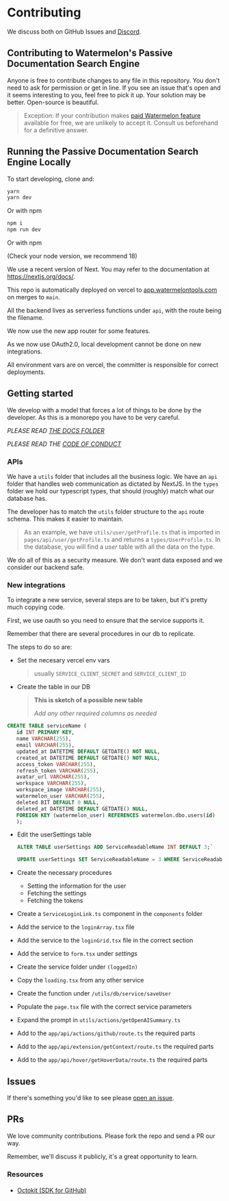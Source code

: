 # Contributing

We discuss both on GitHub Issues and [Discord](discord.gg/H4AE6b9442).

## Contributing to Watermelon's Passive Documentation Search Engine

Anyone is free to contribute changes to any file in this repository. You don't need to ask for permission or get in line. If you see an issue that's open and it seems interesting to you, feel free to pick it up. Your solution may be better. Open-source is beautiful.

> Exception: If your contribution makes [paid Watermelon feature](https://watermelontools.com/pricing/) available for free, we are unlikely to accept it. Consult us beforehand for a definitive answer.

## Running the Passive Documentation Search Engine Locally

To start developing, clone and:

```bash
yarn
yarn dev
```

Or with npm

```bash
npm i
npm run dev
```

Or with npm

(Check your node version, we recommend 18)

We use a recent version of Next. You may refer to the documentation at https://nextjs.org/docs/.

This repo is automatically deployed on vercel to [app.watermelontools.com](app.watermelontools.com) on merges to `main`.

All the backend lives as serverless functions under `api`, with the route being the filename.

We now use the new app router for some features.

As we now use OAuth2.0, local development cannot be done on new integrations.

All environment vars are on vercel, the committer is responsible for correct deployments.

## Getting started

We develop with a model that forces a lot of things to be done by the developer. As this is a monorepo you have to be very careful.

_PLEASE READ [THE DOCS FOLDER](/docs/)_

_PLEASE READ THE [CODE OF CONDUCT](CODE_OF_CONDUCT.md)_

### APIs

We have a `utils` folder that includes all the business logic. We have an `api` folder that handles web communication as dictated by NextJS. In the `types` folder we hold our typescript types, that should (roughly) match what our database has.

The developer has to match the `utils` folder structure to the `api` route schema. This makes it easier to maintain.

> As an example, we have `utils/user/getProfile.ts` that is imported in `pages/api/user/getProfile.ts` and returns a `types/UserProfile.ts`. In the database, you will find a _user_ table with all the data on the type.

We do all of this as a security measure. We don't want data exposed and we consider our backend safe.

### New integrations

To integrate a new service, several steps are to be taken, but it's pretty much copying code.

First, we use oauth so you need to ensure that the service supports it.

Remember that there are several procedures in our db to replicate.

The steps to do so are:

- Set the necesary vercel env vars
  > usually `SERVICE_CLIENT_SECRET` and `SERVICE_CLIENT_ID`
- Create the table in our DB

  > **This is sketch of a possible new table**
  >
  > _Add any other required columns as needed_

```sql
CREATE TABLE serviceName (
   id INT PRIMARY KEY,
   name VARCHAR(255),
   email VARCHAR(255),
   updated_at DATETIME DEFAULT GETDATE() NOT NULL,
   created_at DATETIME DEFAULT GETDATE() NOT NULL,
   access_token VARCHAR(255),
   refresh_token VARCHAR(255),
   avatar_url VARCHAR(255),
   workspace VARCHAR(255),
   workspace_image VARCHAR(255),
   watermelon_user VARCHAR(255),
   deleted BIT DEFAULT 0 NULL,
   deleted_at DATETIME DEFAULT GETDATE() NULL,
   FOREIGN KEY (watermelon_user) REFERENCES watermelon.dbo.users(id)
   );
```

- Edit the userSettings table

  ```sql
  ALTER TABLE userSettings ADD ServiceReadableName INT DEFAULT 3;`
  ```

  ```sql
  UPDATE userSettings SET ServiceReadableName = 3 WHERE ServiceReadableName IS NULL;
  ```

- Create the necessary procedures
  - Setting the information for the user
  - Fetching the settings
  - Fetching the tokens
- Create a `ServiceLoginLink.ts` component in the `components` folder
- Add the service to the `loginArray.tsx` file
- Add the service to the `loginGrid.tsx` file in the correct section
- Add the service to `form.tsx` under _settings_
- Create the service folder under `(loggedIn)`
- Copy the `loading.tsx` from any other service
- Create the function under `/utils/db/service/saveUser`
- Populate the `page.tsx` file with the correct service parameters

- Expand the prompt in `utils/actions/getOpenAISummary.ts`
- Add to the `app/api/actions/github/route.ts` the required parts
- Add to the `app/api/extension/getContext/route.ts` the required parts
- Add to the `app/api/hover/getHoverData/route.ts` the required parts

## Issues

If there's something you'd like to see please [open an issue](https://github.com/watermelontools/watermelon/issues/new).

## PRs

We love community contributions. Please fork the repo and send a PR our way.

Remember, we'll discuss it publicly, it's a great opportunity to learn.

### Resources

####

- [Octokit (SDK for GitHub)](https://octokit.github.io/)
